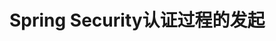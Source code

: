 Spring Security认证过程的发起
===============================================================================
